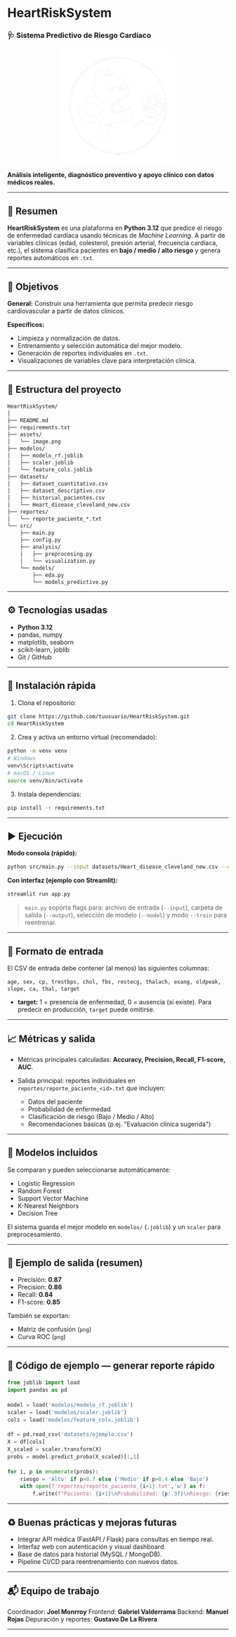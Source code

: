 # HeartRiskSystem

### 🩺 Sistema Predictivo de Riesgo Cardíaco 

<div align="center">
  <img src="assets/image.png" alt="HeartRiskSystem" width="260"/>
</div>


**Análisis inteligente, diagnóstico preventivo y apoyo clínico con datos médicos reales.**

</div>

---

## 🔎 Resumen

**HeartRiskSystem** es una plataforma en **Python 3.12** que predice el riesgo de enfermedad cardíaca usando técnicas de *Machine Learning*. A partir de variables clínicas (edad, colesterol, presión arterial, frecuencia cardíaca, etc.), el sistema clasifica pacientes en **bajo / medio / alto riesgo** y genera reportes automáticos en `.txt`.

---

## 🎯 Objetivos

**General:** Construir una herramienta que permita predecir riesgo cardiovascular a partir de datos clínicos.

**Específicos:**

* Limpieza y normalización de datos.
* Entrenamiento y selección automática del mejor modelo.
* Generación de reportes individuales en `.txt`.
* Visualizaciones de variables clave para interpretación clínica.

---

## 🧭 Estructura del proyecto

```
HeartRiskSystem/
│
├── README.md
├── requirements.txt
├── assets/
│   └── image.png
├── modelos/
│   ├── modelo_rf.joblib
│   ├── scaler.joblib
│   └── feature_cols.joblib
├── datasets/
│   ├── dataset_cuantitativo.csv
│   ├── dataset_descriptivo.csv
│   ├── historial_pacientes.csv
│   └── Heart_disease_cleveland_new.csv
├── reportes/
│   └── reporte_paciente_*.txt
└── src/
    ├── main.py
    ├── config.py
    ├── analysis/
    │   ├── preprocesing.py
    │   └── visualization.py
    └── models/
        ├── eda.py
        └── models_predictive.py
```

---

## ⚙️ Tecnologías usadas

* **Python 3.12**
* pandas, numpy
* matplotlib, seaborn
* scikit-learn, joblib
* Git / GitHub

---

## 🚀 Instalación rápida

1. Clona el repositorio:

```bash
git clone https://github.com/tuusuario/HeartRiskSystem.git
cd HeartRiskSystem
```

2. Crea y activa un entorno virtual (recomendado):

```bash
python -m venv venv
# Windows
venv\Scripts\activate
# macOS / Linux
source venv/bin/activate
```

3. Instala dependencias:

```bash
pip install -r requirements.txt
```

---

## ▶️ Ejecución

**Modo consola (rápido):**

```bash
python src/main.py --input datasets/Heart_disease_cleveland_new.csv --output reportes/
```

**Con interfaz (ejemplo con Streamlit):**

```bash
streamlit run app.py
```

> `main.py` soporta flags para: archivo de entrada (`--input`), carpeta de salida (`--output`), selección de modelo (`--model`) y modo `--train` para reentrenar.

---

## 🧾 Formato de entrada

El CSV de entrada debe contener (al menos) las siguientes columnas:

```
age, sex, cp, trestbps, chol, fbs, restecg, thalach, exang, oldpeak, slope, ca, thal, target
```

* **target:** 1 = presencia de enfermedad, 0 = ausencia (si existe). Para predecir en producción, `target` puede omitirse.

---

## 📈 Métricas y salida

* Métricas principales calculadas: **Accuracy, Precision, Recall, F1-score, AUC**.
* Salida principal: reportes individuales en `reportes/reporte_paciente_<id>.txt` que incluyen:

  * Datos del paciente
  * Probabilidad de enfermedad
  * Clasificación de riesgo (Bajo / Medio / Alto)
  * Recomendaciones básicas (p.ej. "Evaluación clínica sugerida")

---

## 🧠 Modelos incluidos

Se comparan y pueden seleccionarse automáticamente:

* Logistic Regression
* Random Forest
* Support Vector Machine
* K-Nearest Neighbors
* Decision Tree

El sistema guarda el mejor modelo en `modelos/` (`.joblib`) y un `scaler` para preprocesamiento.

---

## 🧪 Ejemplo de salida (resumen)

* Precisión: **0.87**
* Precision: **0.86**
* Recall: **0.84**
* F1-score: **0.85**

También se exportan:

* Matriz de confusión (`png`)
* Curva ROC (`png`)

---

## 🧩 Código de ejemplo — generar reporte rápido

```python
from joblib import load
import pandas as pd

model = load('modelos/modelo_rf.joblib')
scaler = load('modelos/scaler.joblib')
cols = load('modelos/feature_cols.joblib')

df = pd.read_csv('datasets/ejemplo.csv')
X = df[cols]
X_scaled = scaler.transform(X)
probs = model.predict_proba(X_scaled)[:,1]

for i, p in enumerate(probs):
    riesgo = 'Alto' if p>0.7 else ('Medio' if p>0.4 else 'Bajo')
    with open(f'reportes/reporte_paciente_{i+1}.txt','w') as f:
        f.write(f"Paciente: {i+1}\nProbabilidad: {p:.3f}\nRiesgo: {riesgo}\n")
```

---

## ♻️ Buenas prácticas y mejoras futuras

* Integrar API médica (FastAPI / Flask) para consultas en tiempo real.
* Interfaz web con autenticación y visual dashboard.
* Base de datos para historial (MySQL / MongoDB).
* Pipeline CI/CD para reentrenamiento con nuevos datos.

---

## 📬 Equipo de trabajo

Coordinador: **Joel Monrroy** 
Frontend: **Gabriel Valderrama**
Backend: **Manuel Rojas**
Depuración y reportes: **Gustavo De La Rivera**

---

